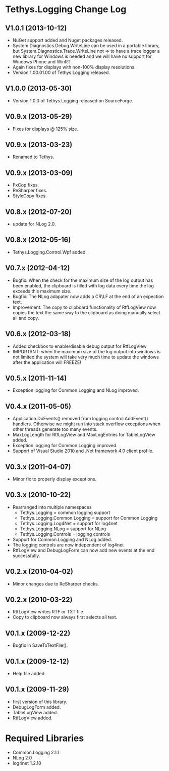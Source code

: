 Tethys.Logging Change Log
=========================

## V1.0.1	(2013-10-12) ##
* NuGet support added and Nuget packages released.
* System.Diagnostics.Debug.WriteLine can be used in a portable library, but System.Diagnostics.Trace.WriteLine not => to have a trace logger a new library for Windows is needed and we will have no support for Windows Phone and WinRT.
* Again fixes for displays with non-100% display resolutions.
* Version 1.00.01.00 of Tethys.Logging released.

## V1.0.0	(2013-05-30) ##
* Version 1.0.0 of Tethys.Logging released on SourceForge.

## V0.9.x	(2013-05-29) ##
* Fixes for displays @ 125% size.

## V0.9.x	(2013-03-23) ##
* Renamed to Tethys.

## V0.9.x	(2013-03-09) ##
* FxCop fixes.
* ReSharper fixes.
* StyleCopy fixes.

## V0.8.x	(2012-07-20) ##
* update for NLog 2.0.

## V0.8.x	(2012-05-16) ##
* Tethys.Logging.Control.Wpf added.

## V0.7.x	(2012-04-12) ##
* Bugfix: When the check for the maximum size of the log output has been enabled, the clipboard is filled with log data every time the log exceeds this maximum size.
* Bugfix: The NLog adapater now adds a CR\LF at the end of an expection text.
* Improvement: The copy to clipboard functionality of RtfLogView now copies the text the same way to the clipboard as doing manually select all and copy.

## V0.6.x	(2012-03-18) ##
* Added checkbox to enable/disable debug output for RtfLogView
* IMPORTANT: when the maximum size of the log output into windows is not limited the system will take very much time to update the windows after the application will FREEZE!

## V0.5.x	(2011-11-14) ##
* Exception logging for Common.Logging and NLog improved.

## V0.4.x	(2011-05-05) ##
* Application.DoEvents() removed from logging control AddEvent() handlers. Otherwise we might run into stack overflow exceptions when other threads generate too many events.
* MaxLogLength for RtfLogView and MaxLogEntries for TableLogView added.
* Exception logging for Common.Logging improved.
* Support of Visual Studio 2010 and .Net framework 4.0 client profile.

## V0.3.x	(2011-04-07) ##
* Minor fix to properly display exceptions.

## V0.3.x	(2010-10-22) ##
* Rearranged into multiple namespaces
  * Tethys.Logging = common logging support
  * Tethys.Logging.Common.Logging = support for Common.Logging
  * Tethys.Logging.Log4Net = support for log4net
  * Tethys.Logging.NLog = support for NLog
  * Tethys.Logging.Controls = logging controls
* Support for Common.Logging and NLog added.
* The logging controls are now independent of log4net
* RtfLogView and DebugLogForm can now add new events at
  the end successfully.

## V0.2.x	(2010-04-02) ##
* Minor changes due to ReSharper checks.

## V0.2.x	(2010-03-22) ##
* RtfLogView writes RTF or TXT file.
* Copy to clipboard now always first selects all text.

## V0.1.x	(2009-12-22) ##
* Bugfix in SaveToTextFile().

## V0.1.x	(2009-12-12) ##
* Help file added.

## V0.1.x	(2009-11-29) ##
* first version of this library.
* DebugLogForm added.
* TableLogView added.
* RtfLogView added.

# Required Libraries #
* Common.Logging 2.1.1
* NLog 2.0
* log4net 1.2.10